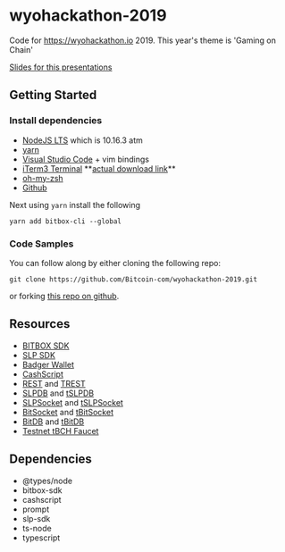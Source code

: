 # wyohackathon-2019

Code for https://wyohackathon.io 2019. This year's theme is 'Gaming on Chain'

[Slides for this presentations](https://docs.google.com/presentation/d/1-aikQf5FH-deNx6834sdY2chYWNpz3ibxBIldcfDcRM/edit?usp=sharing)

## Getting Started

### Install dependencies

- [NodeJS LTS](https://nodejs.org/en) which is 10.16.3 atm
- [yarn](https://yarnpkg.com/lang/en/)
- [Visual Studio Code](https://code.visualstudio.com) + vim bindings
- [iTerm3 Terminal](https://www.iterm2.com/version3.html) \*\*[actual download link](https://iterm2.com/downloads/stable/latest)\*\*
- [oh-my-zsh](https://github.com/robbyrussell/oh-my-zsh)
- [Github](https://github.com/Bitcoin-com/)

Next using `yarn` install the following

```
yarn add bitbox-cli --global
```

### Code Samples

You can follow along by either cloning the following repo:

```
git clone https://github.com/Bitcoin-com/wyohackathon-2019.git
```

or forking [this repo on github](https://github.com/Bitcoin-com/wyohackathon-2019.git).

## Resources

- [BITBOX SDK](https://developer.bitcoin.com/bitbox)
- [SLP SDK](https://developer.bitcoin.com/slp)
- [Badger Wallet](https://badger.bitcoin.com)
- [CashScript](https://developer.bitcoin.com/cashscript/docs/getting-started)
- [REST](https://rest.bitcoin.com) and [TREST](https://trest.bitcoin.com)
- [SLPDB](https://slpdb.bitcoin.com) and [tSLPDB](https://tslpdb.bitcoin.com)
- [SLPSocket](https://slpsocket.bitcoin.com) and [tSLPSocket](https://tslpsocket.bitcoin.com)
- [BitSocket](https://bitsocket.bitcoin.com) and [tBitSocket](https://tbitsocket.bitcoin.com)
- [BitDB](https://bitdb.bitcoin.com) and [tBitDB](https://tbitdb.bitcoin.com)
- [Testnet tBCH Faucet](https://developer.bitcoin.com/faucets/bch/)

## Dependencies

- @types/node
- bitbox-sdk
- cashscript
- prompt
- slp-sdk
- ts-node
- typescript

